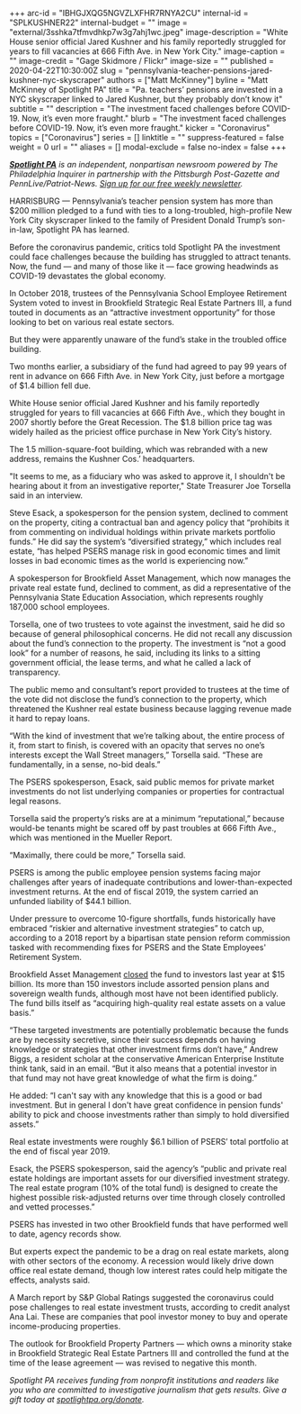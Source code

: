 +++
arc-id = "IBHGJXQG5NGVZLXFHR7RNYA2CU"
internal-id = "SPLKUSHNER22"
internal-budget = ""
image = "external/3sshka7tfmvdhkp7w3g7ahj1wc.jpeg"
image-description = "White House senior official Jared Kushner and his family reportedly struggled for years to fill vacancies at 666 Fifth Ave. in New York City."
image-caption = ""
image-credit = "Gage Skidmore / Flickr"
image-size = ""
published = 2020-04-22T10:30:00Z
slug = "pennsylvania-teacher-pensions-jared-kushner-nyc-skyscraper"
authors = ["Matt McKinney"]
byline = "Matt McKinney of Spotlight PA"
title = "Pa. teachers’ pensions are invested in a NYC skyscraper linked to Jared Kushner, but they probably don’t know it"
subtitle = ""
description = "The investment faced challenges before COVID-19. Now, it’s even more fraught."
blurb = "The investment faced challenges before COVID-19. Now, it’s even more fraught."
kicker = "Coronavirus"
topics = ["Coronavirus"]
series = []
linktitle = ""
suppress-featured = false
weight = 0
url = ""
aliases = []
modal-exclude = false
no-index = false
+++

<a href="https://www.spotlightpa.org/"><i><b>Spotlight PA</b></i></a><i> is an independent, nonpartisan newsroom powered by The Philadelphia Inquirer in partnership with the Pittsburgh Post-Gazette and PennLive/Patriot-News. </i><a href="https://www.spotlightpa.org/newsletters"><i>Sign up for our free weekly newsletter</i></a><i>.</i>

HARRISBURG — Pennsylvania’s teacher pension system has more than $200 million pledged to a fund with ties to a long-troubled, high-profile New York City skyscraper linked to the family of President Donald Trump’s son-in-law, Spotlight PA has learned.

Before the coronavirus pandemic, critics told Spotlight PA the investment could face challenges because the building has struggled to attract tenants. Now, the fund — and many of those like it — face growing headwinds as COVID-19 devastates the global economy.

In October 2018, trustees of the Pennsylvania School Employee Retirement System voted to invest in Brookfield Strategic Real Estate Partners III, a fund touted in documents as an “attractive investment opportunity” for those looking to bet on various real estate sectors.

But they were apparently unaware of the fund’s stake in the troubled office building.

Two months earlier, a subsidiary of the fund had agreed to pay 99 years of rent in advance on 666 Fifth Ave. in New York City, just before a mortgage of $1.4 billion fell due.

<script src="https://www.spotlightpa.org/embed.js" async></script><div data-spl-embed-version="1" data-spl-src="https://www.spotlightpa.org/embeds/donate/"></div>


White House senior official Jared Kushner and his family reportedly struggled for years to fill vacancies at 666 Fifth Ave., which they bought in 2007 shortly before the Great Recession. The $1.8 billion price tag was widely hailed as the priciest office purchase in New York City’s history.

The 1.5 million-square-foot building, which was rebranded with a new address, remains the Kushner Cos.’ headquarters.

"It seems to me, as a fiduciary who was asked to approve it, I shouldn't be hearing about it from an investigative reporter," State Treasurer Joe Torsella said in an interview.

Steve Esack, a spokesperson for the pension system, declined to comment on the property, citing a contractual ban and agency policy that “prohibits it from commenting on individual holdings within private markets portfolio funds.” He did say the system’s “diversified strategy,” which includes real estate, “has helped PSERS manage risk in good economic times and limit losses in bad economic times as the world is experiencing now.”

A spokesperson for Brookfield Asset Management, which now manages the private real estate fund, declined to comment, as did a representative of the Pennsylvania State Education Association, which represents roughly 187,000 school employees.

Torsella, one of two trustees to vote against the investment, said he did so because of general philosophical concerns. He did not recall any discussion about the fund’s connection to the property. The investment is “not a good look” for a number of reasons, he said, including its links to a sitting government official, the lease terms, and what he called a lack of transparency.

The public memo and consultant’s report provided to trustees at the time of the vote did not disclose the fund’s connection to the property, which threatened the Kushner real estate business because lagging revenue made it hard to repay loans.

“With the kind of investment that we’re talking about, the entire process of it, from start to finish, is covered with an opacity that serves no one’s interests except the Wall Street managers,” Torsella said. “These are fundamentally, in a sense, no-bid deals.”

<script src="https://www.spotlightpa.org/embed.js" async></script><div data-spl-embed-version="1" data-spl-src="https://www.spotlightpa.org/embeds/tips/?tip_text=Do%20you%20have%20a%20tip%20about%20%3Cb%3EPennsylvania's%20state%20employee%20pension%20systems%3F%3C%2Fb%3E%20Send%20it%20to%20us%20now."></div>

The PSERS spokesperson, Esack, said public memos for private market investments do not list underlying companies or properties for contractual legal reasons.

Torsella said the property’s risks are at a minimum “reputational,” because would-be tenants might be scared off by past troubles at 666 Fifth Ave., which was mentioned in the Mueller Report.

“Maximally, there could be more,” Torsella said.

PSERS is among the public employee pension systems facing major challenges after years of inadequate contributions and lower-than-expected investment returns. At the end of fiscal 2019, the system carried an unfunded liability of $44.1 billion.

Under pressure to overcome 10-figure shortfalls, funds historically have embraced “riskier and alternative investment strategies” to catch up, according to a 2018 report by a bipartisan state pension reform commission tasked with recommending fixes for PSERS and the State Employees' Retirement System.

Brookfield Asset Management <a href="https://bam.brookfield.com/press-releases/2019/01-31-2019">closed</a> the fund to investors last year at $15 billion. Its more than 150 investors include assorted pension plans and sovereign wealth funds, although most have not been identified publicly. The fund bills itself as “acquiring high-quality real estate assets on a value basis.”

“These targeted investments are potentially problematic because the funds are by necessity secretive, since their success depends on having knowledge or strategies that other investment firms don’t have,” Andrew Biggs, a resident scholar at the conservative American Enterprise Institute think tank, said in an email. “But it also means that a potential investor in that fund may not have great knowledge of what the firm is doing.”

He added: “I can't say with any knowledge that this is a good or bad investment. But in general I don't have great confidence in pension funds' ability to pick and choose investments rather than simply to hold diversified assets.”

<script src="https://www.spotlightpa.org/embed.js" async></script><div data-spl-embed-version="1" data-spl-src="https://www.spotlightpa.org/embeds/newsletter/"></div>


Real estate investments were roughly $6.1 billion of PSERS’ total portfolio at the end of fiscal year 2019.

Esack, the PSERS spokesperson, said the agency’s “public and private real estate holdings are important assets for our diversified investment strategy. The real estate program (10% of the total fund) is designed to create the highest possible risk-adjusted returns over time through closely controlled and vetted processes.”

PSERS has invested in two other Brookfield funds that have performed well to date, agency records show.

But experts expect the pandemic to be a drag on real estate markets, along with other sectors of the economy. A recession would likely drive down office real estate demand, though low interest rates could help mitigate the effects, analysts said.

A March report by S&amp;P Global Ratings suggested the coronavirus could pose challenges to real estate investment trusts, according to credit analyst Ana Lai. These are companies that pool investor money to buy and operate income-producing properties.

The outlook for Brookfield Property Partners — which owns a minority stake in Brookfield Strategic Real Estate Partners III and controlled the fund at the time of the lease agreement — was revised to negative this month.

<i>Spotlight PA receives funding from nonprofit institutions and readers like you who are committed to investigative journalism that gets results. Give a gift today at </i><a href="https://www.spotlightpa.org/donate"><i>spotlightpa.org/donate</i></a><i>.</i>
